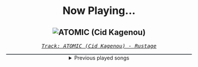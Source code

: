 <div align="center"> 
<h1>Now Playing...</h1>

![ATOMIC (Cid Kagenou)](https://i.scdn.co/image/ab67616d00001e024e89cb92133f2906d70c10d9)
--
_<samp><a href="https://open.spotify.com/track/3y87XLBZrdLHnOgzSb0Xan">Track: ATOMIC (Cid Kagenou) - Rustage</a></samp>_

<div style="border: 1px #4B5054 solid"></div>
<details>
  <summary>
    Previous played songs
  </summary>
  <table>
    <thead>
      <tr>
        <th>
          Artist
        </th>
        <th>
          Song
        </th>
        <th>
          Link
        </th>
      </tr>
    </thead>
    <tbody>
      <tr><td>Rustage</td><td>ATOMIC (Cid Kagenou)</td><td><a href="https://open.spotify.com/track/3y87XLBZrdLHnOgzSb0Xan">https://open.spotify.com/track/3y87XLBZrdLHnOgzSb0Xan</a></td></tr><tr><td>Rustage</td><td>ATOMIC (Cid Kagenou)</td><td><a href="https://open.spotify.com/track/3y87XLBZrdLHnOgzSb0Xan">https://open.spotify.com/track/3y87XLBZrdLHnOgzSb0Xan</a></td></tr><tr><td>Rustage</td><td>ATOMIC (Cid Kagenou)</td><td><a href="https://open.spotify.com/track/3y87XLBZrdLHnOgzSb0Xan">https://open.spotify.com/track/3y87XLBZrdLHnOgzSb0Xan</a></td></tr><tr><td>Rustage</td><td>ATOMIC (Cid Kagenou)</td><td><a href="https://open.spotify.com/track/3y87XLBZrdLHnOgzSb0Xan">https://open.spotify.com/track/3y87XLBZrdLHnOgzSb0Xan</a></td></tr><tr><td>Sabaton</td><td>The Duelist</td><td><a href="https://open.spotify.com/track/3iQLR1D3L0iremvqRF0HXE">https://open.spotify.com/track/3iQLR1D3L0iremvqRF0HXE</a></td></tr><tr><td>Our Last Night</td><td>Lose Control</td><td><a href="https://open.spotify.com/track/4stlvMMftU1rkS5onjmB38">https://open.spotify.com/track/4stlvMMftU1rkS5onjmB38</a></td></tr><tr><td>From Ashes to New</td><td>New Disease</td><td><a href="https://open.spotify.com/track/17mzKJARvVNR7eDyPqBpIG">https://open.spotify.com/track/17mzKJARvVNR7eDyPqBpIG</a></td></tr><tr><td>Saving Abel</td><td>Keep Swinging</td><td><a href="https://open.spotify.com/track/1tSxKX7htqEKDD6sjgsT6y">https://open.spotify.com/track/1tSxKX7htqEKDD6sjgsT6y</a></td></tr><tr><td>Three Days Grace</td><td>Kill Me Fast</td><td><a href="https://open.spotify.com/track/7C7riddHoIPSCW8rhwFSYc">https://open.spotify.com/track/7C7riddHoIPSCW8rhwFSYc</a></td></tr><tr><td>Caskets</td><td>The Only Heaven You'll Know</td><td><a href="https://open.spotify.com/track/4w1kRlzCTYQKXKXX2UULcK">https://open.spotify.com/track/4w1kRlzCTYQKXKXX2UULcK</a></td></tr><tr><td>Orbit Culture</td><td>Hydra</td><td><a href="https://open.spotify.com/track/24hTw9XNGHcdxc3nukxy5S">https://open.spotify.com/track/24hTw9XNGHcdxc3nukxy5S</a></td></tr><tr><td>Orbit Culture</td><td>The Tales of War</td><td><a href="https://open.spotify.com/track/3UHPKPSPJbeiSOgmXIB0NC">https://open.spotify.com/track/3UHPKPSPJbeiSOgmXIB0NC</a></td></tr><tr><td>Orbit Culture</td><td>Death Above Life</td><td><a href="https://open.spotify.com/track/3NdsIEhEzfUh99djacohbD">https://open.spotify.com/track/3NdsIEhEzfUh99djacohbD</a></td></tr><tr><td>Orbit Culture</td><td>Hydra</td><td><a href="https://open.spotify.com/track/24hTw9XNGHcdxc3nukxy5S">https://open.spotify.com/track/24hTw9XNGHcdxc3nukxy5S</a></td></tr><tr><td>Orbit Culture</td><td>The Tales of War</td><td><a href="https://open.spotify.com/track/3UHPKPSPJbeiSOgmXIB0NC">https://open.spotify.com/track/3UHPKPSPJbeiSOgmXIB0NC</a></td></tr><tr><td>Orbit Culture</td><td>Death Above Life</td><td><a href="https://open.spotify.com/track/3NdsIEhEzfUh99djacohbD">https://open.spotify.com/track/3NdsIEhEzfUh99djacohbD</a></td></tr><tr><td>Orbit Culture</td><td>Hydra</td><td><a href="https://open.spotify.com/track/24hTw9XNGHcdxc3nukxy5S">https://open.spotify.com/track/24hTw9XNGHcdxc3nukxy5S</a></td></tr><tr><td>Orbit Culture</td><td>The Tales of War</td><td><a href="https://open.spotify.com/track/3UHPKPSPJbeiSOgmXIB0NC">https://open.spotify.com/track/3UHPKPSPJbeiSOgmXIB0NC</a></td></tr><tr><td>Orbit Culture</td><td>Death Above Life</td><td><a href="https://open.spotify.com/track/3NdsIEhEzfUh99djacohbD">https://open.spotify.com/track/3NdsIEhEzfUh99djacohbD</a></td></tr><tr><td>Orbit Culture</td><td>Hydra</td><td><a href="https://open.spotify.com/track/24hTw9XNGHcdxc3nukxy5S">https://open.spotify.com/track/24hTw9XNGHcdxc3nukxy5S</a></td></tr>
    </tbody>
  </table>
</details>

</div>
